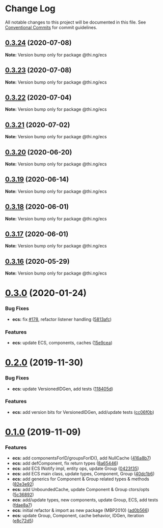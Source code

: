 # Change Log

All notable changes to this project will be documented in this file.
See [Conventional Commits](https://conventionalcommits.org) for commit guidelines.

## [0.3.24](https://github.com/thi-ng/umbrella/compare/@thi.ng/ecs@0.3.23...@thi.ng/ecs@0.3.24) (2020-07-08)

**Note:** Version bump only for package @thi.ng/ecs





## [0.3.23](https://github.com/thi-ng/umbrella/compare/@thi.ng/ecs@0.3.22...@thi.ng/ecs@0.3.23) (2020-07-08)

**Note:** Version bump only for package @thi.ng/ecs





## [0.3.22](https://github.com/thi-ng/umbrella/compare/@thi.ng/ecs@0.3.21...@thi.ng/ecs@0.3.22) (2020-07-04)

**Note:** Version bump only for package @thi.ng/ecs





## [0.3.21](https://github.com/thi-ng/umbrella/compare/@thi.ng/ecs@0.3.20...@thi.ng/ecs@0.3.21) (2020-07-02)

**Note:** Version bump only for package @thi.ng/ecs





## [0.3.20](https://github.com/thi-ng/umbrella/compare/@thi.ng/ecs@0.3.19...@thi.ng/ecs@0.3.20) (2020-06-20)

**Note:** Version bump only for package @thi.ng/ecs





## [0.3.19](https://github.com/thi-ng/umbrella/compare/@thi.ng/ecs@0.3.18...@thi.ng/ecs@0.3.19) (2020-06-14)

**Note:** Version bump only for package @thi.ng/ecs





## [0.3.18](https://github.com/thi-ng/umbrella/compare/@thi.ng/ecs@0.3.17...@thi.ng/ecs@0.3.18) (2020-06-01)

**Note:** Version bump only for package @thi.ng/ecs





## [0.3.17](https://github.com/thi-ng/umbrella/compare/@thi.ng/ecs@0.3.16...@thi.ng/ecs@0.3.17) (2020-06-01)

**Note:** Version bump only for package @thi.ng/ecs





## [0.3.16](https://github.com/thi-ng/umbrella/compare/@thi.ng/ecs@0.3.15...@thi.ng/ecs@0.3.16) (2020-05-29)

**Note:** Version bump only for package @thi.ng/ecs





# [0.3.0](https://github.com/thi-ng/umbrella/compare/@thi.ng/ecs@0.2.0...@thi.ng/ecs@0.3.0) (2020-01-24)

### Bug Fixes

* **ecs:** fix [#178](https://github.com/thi-ng/umbrella/issues/178), refactor listener handling ([5813afc](https://github.com/thi-ng/umbrella/commit/5813afc6d263d09af215b00eb44dad569c6ead9a))

### Features

* **ecs:** update ECS, components, caches ([15e9cea](https://github.com/thi-ng/umbrella/commit/15e9ceadba6815bf86986176492028ac05eae3aa))

# [0.2.0](https://github.com/thi-ng/umbrella/compare/@thi.ng/ecs@0.1.0...@thi.ng/ecs@0.2.0) (2019-11-30)

### Bug Fixes

* **ecs:** update VersionedIDGen, add tests ([118405d](https://github.com/thi-ng/umbrella/commit/118405d0039e6f013c0343d805f220d04320f327))

### Features

* **ecs:** add version bits for VersionedIDGen, add/update tests ([cc06f0b](https://github.com/thi-ng/umbrella/commit/cc06f0b7c964c116468f10a399dd3948610c5840))

# [0.1.0](https://github.com/thi-ng/umbrella/compare/@thi.ng/ecs@0.0.2...@thi.ng/ecs@0.1.0) (2019-11-09)

### Features

* **ecs:** add componentsForID/groupsForID(), add NullCache ([416a8b7](https://github.com/thi-ng/umbrella/commit/416a8b7974716ec8b645dde8d2ed6ad389f18edb))
* **ecs:** add defComponent, fix return types ([8a65446](https://github.com/thi-ng/umbrella/commit/8a654463af1721377aa3372e21d86ec880548c84))
* **ecs:** add ECS INotify impl, entity ops, update Group ([0423f35](https://github.com/thi-ng/umbrella/commit/0423f35b7f589056ee3578d32530023a318322c0))
* **ecs:** add ECS main class, update types, Component, Group ([40dc1b6](https://github.com/thi-ng/umbrella/commit/40dc1b6abcfd0f11e04c7f7f22359bc928a9ff7d))
* **ecs:** add generics for Component & Group related types & methods ([82e3e92](https://github.com/thi-ng/umbrella/commit/82e3e92fe6f74395383069d370e3d6eb21982da5))
* **ecs:** add UnboundedCache, update Component & Group ctors/opts ([5c36892](https://github.com/thi-ng/umbrella/commit/5c36892ef9ed62f973a726277750c5845c9a859e))
* **ecs:** add/update types, new components, update Group, ECS, add tests ([fdae8a7](https://github.com/thi-ng/umbrella/commit/fdae8a794093e42f71165f7552231d9af744dfcd))
* **ecs:** initial refactor & import as new package (MBP2010) ([ad0b566](https://github.com/thi-ng/umbrella/commit/ad0b56629dc6133b3bcde429fa7df26f627ba0c1))
* **ecs:** update Group, Component, cache behavior, IDGen, iteration ([e8c72d5](https://github.com/thi-ng/umbrella/commit/e8c72d587e58ad6dbc7e6961e6daa098b5b7e614))

